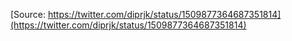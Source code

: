 [Source: https://twitter.com/diprjk/status/1509877364687351814](https://twitter.com/diprjk/status/1509877364687351814)
